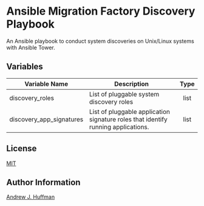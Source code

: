 # Ansible Migration Factory Discovery Playbook
An Ansible playbook to conduct system discoveries on Unix/Linux systems with Ansible Tower.

## Variables
| Variable Name | Description | Type |
| --- | --- | :---: |
| discovery_roles | List of pluggable system discovery roles | list |
| discovery_app_signatures | List of pluggable application signature roles that identify running applications. | list |

## License
[MIT](LICENSE)

## Author Information
[Andrew J. Huffman](mailto:ahuffman@redhat.com)
